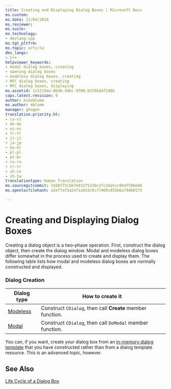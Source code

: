```yaml
---
title: Creating and Displaying Dialog Boxes | Microsoft Docs
ms.custom: 
ms.date: 11/04/2016
ms.reviewer: 
ms.suite: 
ms.technology:
- devlang-cpp
ms.tgt_pltfrm: 
ms.topic: article
dev_langs:
- C++
helpviewer_keywords:
- modal dialog boxes, creating
- opening dialog boxes
- modeless dialog boxes, creating
- MFC dialog boxes, creating
- MFC dialog boxes, displaying
ms.assetid: 1c5219ee-8b46-44bc-9708-83705d4f248b
caps.latest.revision: 9
author: mikeblome
ms.author: mblome
manager: ghogen
translation.priority.ht:
- cs-cz
- de-de
- es-es
- fr-fr
- it-it
- ja-jp
- ko-kr
- pl-pl
- pt-br
- ru-ru
- tr-tr
- zh-cn
- zh-tw
translationtype: Human Translation
ms.sourcegitcommit: 3168772cbb7e8127523bc2fc2da5cc9b4f59beb8
ms.openlocfilehash: a2ef7af3a2471a033c0c77469c855b6a79d60173

---
```

# Creating and Displaying Dialog Boxes
Creating a dialog object is a two-phase operation. First, construct the dialog object, then create the dialog window. Modal and modeless dialog boxes differ somewhat in the process used to create and display them. The following table lists how modal and modeless dialog boxes are normally constructed and displayed.  
  
### Dialog Creation  
  
|Dialog type|How to create it|  
|-----------------|----------------------|  
|[Modeless](../mfc/creating-modeless-dialog-boxes.md)|Construct `CDialog`, then call **Create** member function.|  
|[Modal](../mfc/creating-modal-dialog-boxes.md)|Construct `CDialog`, then call `DoModal` member function.|  
  
 You can, if you want, create your dialog box from an [in-memory dialog template](../mfc/using-a-dialog-template-in-memory.md) that you have constructed rather than from a dialog template resource. This is an advanced topic, however.  
  
## See Also  
 [Life Cycle of a Dialog Box](../mfc/life-cycle-of-a-dialog-box.md)




<!--HONumber=Jan17_HO1-->


